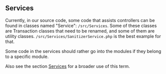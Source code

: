 ## Services

Currently, in our source code, some code that assists controllers can be found
in classes named "Service": `/src/Services`.
Some of these classes are Transaction classes that need to be renamed, and some
of them are utility classes. `/src/Services/SanitizerService.php` is the best
example for that.

Some code in the services should rather go into the modules if they
belong to a specific module.

Also see the section [Services](./php#services) for a broader
use of this term.
